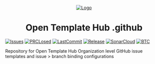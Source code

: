 <p align="center">
  <a href="https://www.linkedin.com/company/open-template-hub">
    <img src="https://avatars2.githubusercontent.com/u/65504426?s=200&v=4" alt="Logo">
  </a>
</p>

<h1 align="center">
Open Template Hub .github
</h1>

[![Issues](https://img.shields.io/github/issues/open-template-hub/.github?color=43b043&style=for-the-badge)](https://github.com/open-template-hub/.github/issues)
[![PRCLosed](https://img.shields.io/github/issues-pr-closed-raw/open-template-hub/.github?color=43b043&style=for-the-badge)](https://github.com/open-template-hub/.github/pulls?q=is%3Apr+is%3Aclosed)
[![LastCommit](https://img.shields.io/github/last-commit/open-template-hub/.github?color=43b043&style=for-the-badge)](https://github.com/open-template-hub/.github/commits/master)
[![Release](https://img.shields.io/github/release/open-template-hub/.github?include_prereleases&color=43b043&style=for-the-badge)](https://github.com/open-template-hub/.github/releases)
[![SonarCloud](https://img.shields.io/sonar/quality_gate/open-template-hub_.github?server=https%3A%2F%2Fsonarcloud.io&label=Sonar%20Cloud&style=for-the-badge&logo=sonarcloud)](https://sonarcloud.io/dashboard?id=open-template-hub_.github)
[![BTC](https://img.shields.io/badge/Donate-BTC-ORANGE?color=F5922F&style=for-the-badge&logo=bitcoin)](https://commerce.coinbase.com/checkout/8313af5f-de48-498d-b2cb-d98819ca7d5e)

Repository for Open Template Hub Organization level GitHub issue templates and issue > branch binding configurations
